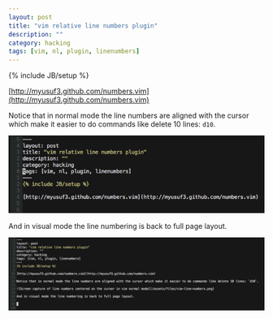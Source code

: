 ```yaml
---
layout: post
title: "vim relative line numbers plugin"
description: ""
category: hacking 
tags: [vim, nl, plugin, linenumbers]
---
```

{% include JB/setup %}

[http://myusuf3.github.com/numbers.vim](http://myusuf3.github.com/numbers.vim)

Notice that in normal mode the line numbers are aligned with the cursor which make it easier to do commands like delete 10 lines: `d10`. 

![Screen capture of line numbers centered on the curser in vim normal mode](/assets/files/vim-line-numbers.png)

And in visual mode the line numbering is back to full page layout.

![visual mode screen capture of vim numbers plugin](/assets/files/vim-visual-numbers.png)

